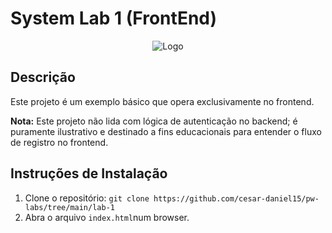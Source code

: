 # System Lab 1 (FrontEnd)

<p align="center">
  <img src="https://icons.iconarchive.com/icons/graphicloads/100-flat/256/contact-icon.png" alt="Logo">
</p>

## Descrição

Este projeto é um exemplo básico que opera exclusivamente no frontend. 

**Nota:** Este projeto não lida com lógica de autenticação no backend; é puramente ilustrativo e destinado a fins educacionais para entender o fluxo de registro no frontend.

## Instruções de Instalação

1. Clone o repositório: `git clone https://github.com/cesar-daniel15/pw-labs/tree/main/lab-1`
2. Abra o arquivo `index.html`num browser.




